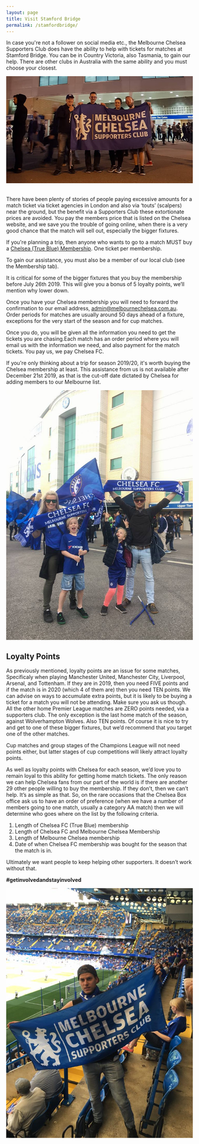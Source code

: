 ```yaml
---
layout: page
title: Visit Stamford Bridge
permalink: /stamfordbridge/
---
```

In case you're not a follower on social media etc., the Melbourne Chelsea Supporters Club does have the ability to help with tickets for matches at Stamford Bridge. You can be in Country Victoria, also Tasmania, to gain our help. 
There are other clubs in Australia with the same ability and you must choose your closest.

![StamfordBridge1](/assets/ticket1.jpg)

<br>
There have been plenty of stories of people paying excessive amounts for a match ticket via ticket agencies in London and also via ‘touts’ (scalpers) near the ground, but the benefit via a Supporters Club these extortionate prices are avoided. You pay the members price that is listed on the Chelsea website, and we save you the trouble of going online, when there is a very good chance that the match will sell out, especially the bigger fixtures.


If you're planning a trip, then anyone who wants to go to a match MUST buy a
[Chelsea (True Blue) Membership](https://www.chelseafc.com/en/tickets---membership/membership). One ticket per membership.

To gain our assistance, you must also be a member of our local club (see the Membership tab).


It is critical for some of the bigger fixtures that you buy the membership before 
July 26th 2019. This will give you a bonus of 5 loyalty points, we’ll mention why lower down.


Once you have your Chelsea membership you will need to forward the confirmation to our email address, admin@melbournechelsea.com.au. Order periods for matches are usually around 50 days ahead of a fixture, exceptions for the very start of the season and for cup matches.

Once you do, you will be given all the information you need to get the tickets you are chasing.Each match has an order period where you will email us with the information we need, and also payment for the match tickets. 
You pay us, we pay Chelsea FC.


If you're only thinking about a trip for season 2019/20, it's worth buying the Chelsea membership at least. This assistance from us is not available after December 21st 2019, as that is the cut-off date dictated by Chelsea for adding members to our Melbourne list.

![StamfordBridge2](/assets/ticket2.jpg)

## Loyalty Points
As previously mentioned, loyalty points are an issue for some matches, Specificaly when playing Manchester United, Manchester City, Liverpool, Arsenal, and Tottenham.
If they are in 2019, then you need FIVE points and if the match is in 2020 (which 4 of them are) then you need TEN points. 
We can advise on ways to accumulate extra points, but it is likely to be buying a ticket for a match you will not be attending. Make sure you ask us though.
All the other home Premier League matches are ZERO points needed, via a supporters club. The only exception is the last home match of the season, against Wolverhampton Wolves. Also TEN points.
Of course it is nice to try and get to one of these bigger fixtures, but we’d recommend that you target one of the other matches.

Cup matches and group stages of the Champions League will not need points either, but latter stages of cup competitions will likely attract loyalty points.

As well as loyalty points with Chelsea for each season, we’d love you to remain loyal to this ability for getting home match tickets. The only reason we can help Chelsea fans from our part of the world is if there are another 29 other people willing to buy the membership. If they don’t, then we can’t help. It’s as simple as that.
So, on the rare occasions that the Chelsea Box office ask us to have an order of preference (when we have a number of members going to one match, usually a category AA match) then we will determine who goes where on the list by the following criteria.

1. Length of Chelsea FC (True Blue) membership
2. Length of Chelsea FC and Melbourne Chelsea Membership
3. Length of Melbourne Chelsea membership
4. Date of when Chelsea FC membership was bought for the season that the match is in.

Ultimately we want people to keep helping other supporters. It doesn’t work without that.

**#getinvolvedandstayinvolved**

![StamfordBridge3](/assets/ticket3.jpg)
